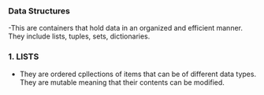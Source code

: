 ### Data Structures
-This are containers that hold data in an organized and efficient manner. They include lists, tuples, sets, dictionaries.

### 1. LISTS
- They are ordered cpllections of items that can be of different data types. They are mutable meaning that their contents can be modified.
